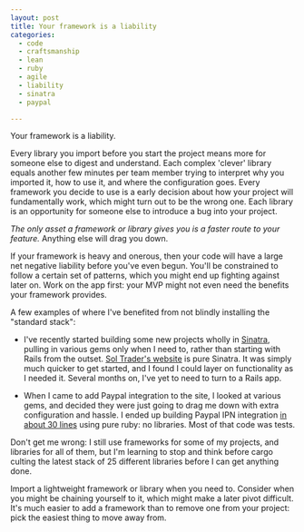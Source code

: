 ```yaml
---
layout: post
title: Your framework is a liability
categories:
  - code
  - craftsmanship
  - lean
  - ruby
  - agile
  - liability
  - sinatra
  - paypal

---
```


Your framework is a liability.

Every library you import before you start the project means more for someone else to digest and understand. Each complex 'clever' library equals another few minutes per team member trying to interpret why you imported it, how to use it, and where the configuration goes. Every framework you decide to use is a early decision about how your project will fundamentally work, which might turn out to be the wrong one. Each library is an opportunity for someone else to introduce a bug into your project.

*The only asset a framework or library gives you is a faster route to your feature.* Anything else will drag you down.

If your framework is heavy and onerous, then your code will have a large net negative liability before you've even begun. You'll be constrained to follow a certain set of patterns, which you might end up fighting against later on. Work on the app first: your <anacronym title="minimum viable product">MVP</anacronym> might not even need the benefits your framework provides.

A few examples of where I've benefited from not blindly installing the "standard stack":

* I've recently started building some new projects wholly in [Sinatra](http://sinatrarb.com), pulling in various gems only when I need to, rather than starting with Rails from the outset. [Sol Trader's website](http://soltrader.net) is pure Sinatra. It was simply much quicker to get started, and I found I could layer on functionality as I needed it. Several months on, I've yet to need to turn to a Rails app.

* When I came to add Paypal integration to the site, I looked at various gems, and decided they were just going to drag me down with extra configuration and hassle. I ended up building Paypal IPN integration [in about 30 lines](https://gist.github.com/2768532) using pure ruby: no libraries. Most of that code was tests.

Don't get me wrong: I still use frameworks for some of my projects, and libraries for all of them, but I'm learning to stop and think before cargo culting the latest stack of 25 different libraries before I can get anything done.

Import a lightweight framework or library when you need to. Consider when you might be chaining yourself to it, which might make a later pivot difficult. It's much easier to add a framework than to remove one from your project: pick the easiest thing to move away from.
